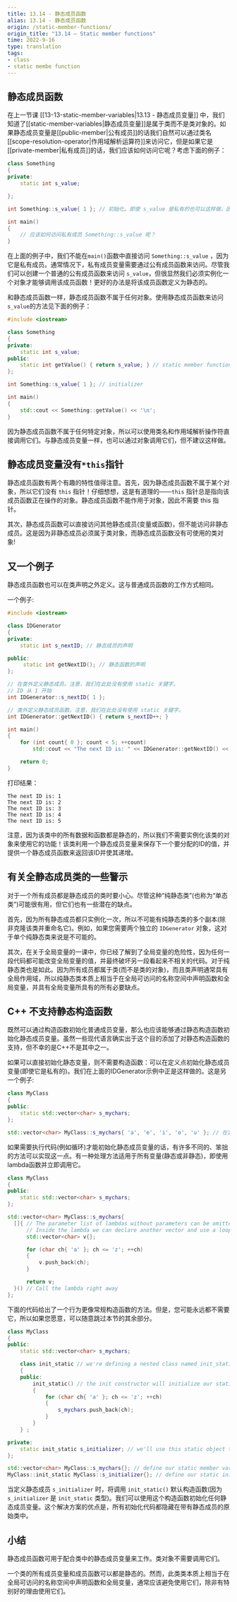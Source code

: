 ```yaml
---
title: 13.14 - 静态成员函数
alias: 13.14 - 静态成员函数
origin: /static-member-functions/
origin_title: "13.14 — Static member functions"
time: 2022-9-16
type: translation
tags:
- class
- static membe function
---
```



## 静态成员函数


在上一节课 [[13-13-static-member-variables|13.13 - 静态成员变量]] 中，我们知道了[[static-member-variables|静态成员变量]]是属于类而不是类对象的。如果静态成员变量是[[public-member|公有成员]]的话我们自然可以通过类名[[scope-resolution-operator|作用域解析运算符]]来访问它，但是如果它是[[private-member|私有成员]]的话，我们应该如何访问它呢？考虑下面的例子：

```cpp
class Something
{
private:
    static int s_value;

};

int Something::s_value{ 1 }; // 初始化。即使 s_value 是私有的也可以这样做，因为此处是在“定义”

int main()
{
    // 应该如何访问私有成员 Something::s_value 呢？
}
```

在上面的例子中，我们不能在`main()`函数中直接访问 `Something::s_value` ，因为它是私有成员。通常情况下，私有成员变量需要通过公有成员函数来访问。尽管我们可以创建一个普通的公有成员函数来访问 `s_value`，但很显然我们必须实例化一个对象才能够调用该成员函数！更好的办法是将该成员函数定义为静态的。

和静态成员函数一样，静态成员函数不属于任何对象。使用静态成员函数来访问`s_value`的方法见下面的例子：

```cpp
#include <iostream>

class Something
{
private:
    static int s_value;
public:
    static int getValue() { return s_value; } // static member function
};

int Something::s_value{ 1 }; // initializer

int main()
{
    std::cout << Something::getValue() << '\n';
}
```

因为静态成员函数不属于任何特定对象，所以可以使用类名和作用域解析操作符直接调用它们。与静态成员变量一样，也可以通过对象调用它们，但不建议这样做。


## 静态成员变量没有`*this`指针



静态成员函数有两个有趣的特性值得注意。首先，因为静态成员函数不属于某个对象，所以它们没有 `this` 指针！仔细想想，这是有道理的——`this` 指针总是指向该成员函数正在操作的对象。静态成员函数不能作用于对象，因此不需要 this 指针。

其次，静态成员函数可以直接访问其他静态成员(变量或函数)，但不能访问非静态成员。这是因为非静态成员必须属于类对象，而静态成员函数没有可使用的类对象!


## 又一个例子


静态成员函数也可以在类声明之外定义。这与普通成员函数的工作方式相同。

一个例子:

```cpp
#include <iostream>

class IDGenerator
{
private:
    static int s_nextID; // 静态成员的声明

public:
     static int getNextID(); // 静态函数的声明
};

// 在类外定义静态成员。注意，我们在此处没有使用 static 关键字。
// ID 从 1 开始
int IDGenerator::s_nextID{ 1 };

// 类外定义静态成员函数。注意，我们在此处没有使用 static 关键字。
int IDGenerator::getNextID() { return s_nextID++; }

int main()
{
    for (int count{ 0 }; count < 5; ++count)
        std::cout << "The next ID is: " << IDGenerator::getNextID() << '\n';

    return 0;
}
```

打印结果：

```
The next ID is: 1
The next ID is: 2
The next ID is: 3
The next ID is: 4
The next ID is: 5
```

注意，因为该类中的所有数据和函数都是静态的，所以我们不需要实例化该类的对象来使用它的功能！该类利用一个静态成员变量来保存下一个要分配的ID的值，并提供一个静态成员函数来返回该ID并使其递增。


## 有关全静态成员类的一些警示

对于一个所有成员都是静态成员的类时要小心。尽管这种“纯静态类”(也称为“单态类”)可能很有用，但它们也有一些潜在的缺点。

首先，因为所有静态成员都只实例化一次，所以不可能有纯静态类的多个副本(除非克隆该类并重命名它)。例如，如果您需要两个独立的 `IDGenerator` 对象，这对于单个纯静态类来说是不可能的。

其次，在关于全局变量的一课中，你已经了解到了全局变量的危险性，因为任何一段代码都可能改变全局变量的值，并最终破坏另一段看起来不相关的代码。对于纯静态类也是如此。因为所有成员都属于类(而不是类的对象)，而且类声明通常具有全局作用域，所以纯静态类本质上相当于在全局可访问的名称空间中声明函数和全局变量，并具有全局变量所具有的所有必要缺点。


## C++ 不支持静态构造函数

既然可以通过构造函数初始化普通成员变量，那么也应该能够通过静态构造函数初始化静态成员变量。虽然一些现代语言确实出于这个目的添加了对静态构造函数的支持，但不幸的是C++不是其中之一。

如果可以直接初始化静态变量，则不需要构造函数：可以在定义点初始化静态成员变量(即使它是私有的)。我们在上面的IDGenerator示例中正是这样做的。这是另一个例子:

```cpp
class MyClass
{
public:
	static std::vector<char> s_mychars;
};

std::vector<char> MyClass::s_mychars{ 'a', 'e', 'i', 'o', 'u' }; // 在定义时初始化静态变量
```

如果需要执行代码(例如循环)才能初始化静态成员变量的话，有许多不同的、笨拙的方法可以实现这一点。有一种处理方法适用于所有变量(静态或非静态)，即使用lambda函数并立即调用它。


```cpp
class MyClass
{
public:
    static std::vector<char> s_mychars;
};

std::vector<char> MyClass::s_mychars{
  []{ // The parameter list of lambdas without parameters can be omitted.
      // Inside the lambda we can declare another vector and use a loop.
      std::vector<char> v{};

      for (char ch{ 'a' }; ch <= 'z'; ++ch)
      {
          v.push_back(ch);
      }

      return v;
  }() // Call the lambda right away
};
```

下面的代码给出了一个行为更像常规构造函数的方法。但是，您可能永远都不需要它，所以如果您愿意，可以随意跳过本节的其余部分。


```cpp
class MyClass
{
public:
	static std::vector<char> s_mychars;

	class init_static // we're defining a nested class named init_static
	{
	public:
		init_static() // the init constructor will initialize our static variable
		{
			for (char ch{ 'a' }; ch <= 'z'; ++ch)
			{
				s_mychars.push_back(ch);
			}
		}
	} ;

private:
	static init_static s_initializer; // we'll use this static object to ensure the init_static constructor is called
};

std::vector<char> MyClass::s_mychars{}; // define our static member variable
MyClass::init_static MyClass::s_initializer{}; // define our static initializer, which will call the init_static constructor, which will initialize s_mychars
```

当定义静态成员 `s_initializer` 时，将调用 `init_static()` 默认构造函数(因为 `s_initializer` 是 `init_static` 类型)。我们可以使用这个构造函数初始化任何静态成员变量。这个解决方案的优点是，所有初始化代码都隐藏在带有静态成员的原始类中。


## 小结

静态成员函数可用于配合类中的静态成员变量来工作。类对象不需要调用它们。

一个类的所有成员变量和成员函数可以都是静态的。然而，此类类本质上相当于在全局可访问的名称空间中声明函数和全局变量，通常应该避免使用它们，除非有特别好的理由使用它们。
